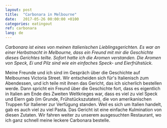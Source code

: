 ```yaml
---
layout: post
title:  "Carbonara in Melbourne"
date:   2017-05-26 00:00:00 +0100
categories: eatingout
ref: carbonara
lang: de
---
```


*Carbonara ist eines von meinen italienischen Lieblingsgerichten. Es war an einer Herbstnacht in Melbourne, dass ein Freund mit mir die Geschichte dieses Gerichtes teilte. Sofort hatte ich die Aromen verstanden. Die Aromen von Speck, Ei und Pilz sind wie ein einfaches Speck- und Eierfrühstück.*

Meine Freunde und ich sind im Gespräch über die Geschichte auf Melbournes Victoria Street. Wir entscheiden sich für's Italienisch zum Abendessen, und ich teile mit ihnen das Gericht, das ich sicherlich bestellen werde. Dann spricht ein Freund über die Geschichte fort, dass es eigentlich in Italien am Ende des Zweiten Weltkrieges war, dass es viel zu viel Speck und Eiern gab (im Grunde, Frühstückszutaten), die von amerikanischen Truppen für Italiener zur Verfügung standen. Weil es sich um Italien handelt, gab es auch viel zu viel Pasta. Das Gericht ist eine einfache Kulmination von diesen Zutaten. Wir fahren weiter zu unserem ausgesuchten Restaurant, wo ich ganz schnell meine leckere Carbonara bestelle.

